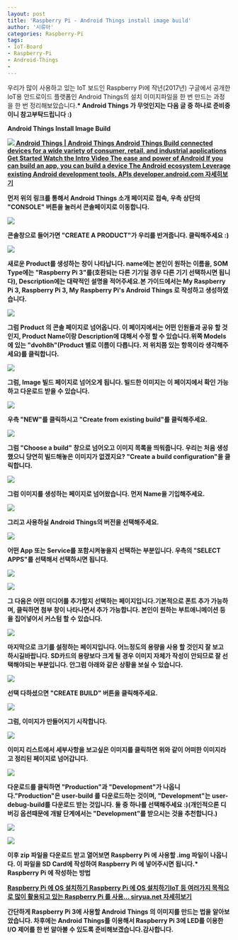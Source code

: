 ```yaml
---
layout: post
title: 'Raspberry Pi - Android Things install image build'
author: '시류아'
categories: Raspberry-Pi
tags:
- IoT-Board
- Raspberry-Pi
- Android-Things
-
---
```



<script> location.href='https://cafe.naver.com/develoid/794874' ; </script>

<p>
 <p>우리가 많이 사용하고 있는 IoT 보드인 Raspberry Pi에 작년(2017년) 구글에서 공개한 IoT용 안드로이드 플랫폼인 Android Things의 설치 이미지파일을 한 번 만드는 과정을 한 번 정리해보았습니다.<b><b>* Android Things 가 무엇인지는 다음 글 중 하나로 준비중이니 참고부탁드립니다 :)</p>
</p>
<p>
 <p>
  <p></p>
 </p>
</p>
<p>
 <p>
  <p>
   Android Things
   <b>Install Image Build
  </p>
 </p>
</p>
<p>
 <a href="https://developer.android.com/things/index.html">   <img src="https://dthumb-phinf.pstatic.net/?src=%22http%3A%2F%2Fdthumb.phinf.naver.net%2F%3Fsrc%3D%2522https%253A%252F%252Fdeveloper.android.com%252Fthings%252Fimages%252Fgraphic_bugdroid.png%2522%26amp%3Btype%3Dff120%22&amp;type=cafe_wa740">   Android Things | Android Things Android Things Build connected devices for a wide variety of consumer, retail, and industrial applications Get Started Watch the Intro Video The ease and power of Android If you can build an app, you can build a device The Android ecosystem Leverage existing Android development tools, APIs developer.android.com    자세히보기 </a>
</p>
<p>
 <p>먼저 위의 링크를 통해서 Android Things 소개 페이지로 접속, 우측 상단의 "CONSOLE" 버튼을 눌러서 콘솔페이지로 이동합니다.</p>
</p>
<p>
 <p>
  <img src="https://dthumb-phinf.pstatic.net/?src=%22http%3A%2F%2Fblogfiles.naver.net%2FMjAxODA0MjVfMjk4%2FMDAxNTI0NjIyNDE4MDAx.FnxaassNMfrdQxSCVAq9mWP7_Mc9zsa8TXro06xFQocg.YrjIRILkEcR2x3HiWs_YbvLdPS7HDdYxO7gnzA_H3FAg.PNG.searphiel9%2F0001.png%22&amp;type=cafe_wa740">
 </p>
</p>
<p>
 <p>콘솔창으로 들어가면 "CREATE A PRODUCT"가 우리를 반겨줍니다. 클릭해주세요 :)</p>
</p>
<p>
 <p>
  <img src="https://dthumb-phinf.pstatic.net/?src=%22http%3A%2F%2Fblogfiles.naver.net%2FMjAxODA0MjVfMTEx%2FMDAxNTI0NjIyNDE4MDAw.3KTq71bw2CvDrFYrIbRNyonaH4LbjfUBWnfZ90c8fMEg.MdAku1AEEb2PEtQyn1qNIOfRGRHtoZwXOjcngFyeIswg.PNG.searphiel9%2F0002.png%22&amp;type=cafe_wa740">
 </p>
</p>
<p>
 <p>새로운 Product를 생성하는 창이 나타납니다. name에는 본인이 원하는 이름을, SOM Type에는 "Raspberry Pi 3"를(호환되는 다른 기기일 경우 다른 기기 선택하시면 됩니다), Description에는 대략적인 설명을 적어주세요.<b><b>본 가이드에서는&nbsp;My Raspberry Pi 3, Raspberry Pi 3, My Raspberry Pi's Android Things 로 작성하고 생성하였습니다.</p>
</p>
<p>
 <p>
  <img src="https://dthumb-phinf.pstatic.net/?src=%22http%3A%2F%2Fblogfiles.naver.net%2FMjAxODA0MjVfMzkg%2FMDAxNTI0NjIyNDE3OTc5.9_08d0jjQLUIwE_JHeXKkI8lKDekvIGhspk2bMlxZ5og.jrf-nh_HJCQ4HA0g8UiLAbN82Yw3RwGNRn9WGU5J95Eg.PNG.searphiel9%2F0003.png%22&amp;type=cafe_wa740">
 </p>
</p>
<p>
 <p>그럼 Product 의 콘솔 페이지로 넘어옵니다. 이 페이지에서는 어떤 인원들과 공유 할 것인지, Product Name이랑 Description에 대해서 수정 할 수 있습니다.<b><b>위쪽 Models 에 있는 "dvoh8h"(Product 별로 이름이 다릅니다. 저 위치쯤 있는 항목이라 생각해주세요)를 클릭합니다.</p>
</p>
<p>
 <p>
  <img src="https://dthumb-phinf.pstatic.net/?src=%22http%3A%2F%2Fblogfiles.naver.net%2FMjAxODA0MjVfMzUg%2FMDAxNTI0NjIyNDE3OTY5.b4tBFd6oA9qvb8f18T-mE8zS1P1LHJFksD3AXROS0G4g.yk19MqJe9UEB3-hgPMnDfFeigpBu4plEqpZhFIQuLd8g.PNG.searphiel9%2F0004.png%22&amp;type=cafe_wa740">
 </p>
</p>
<p>
 <p>그럼, Image 빌드 페이지로 넘어오게 됩니다. 빌드한 이미지는 이 페이지에서 확인 가능하고 다운로드 받을 수 있습니다.</p>
</p>
<p>
 <p>
  <img src="https://dthumb-phinf.pstatic.net/?src=%22http%3A%2F%2Fblogfiles.naver.net%2FMjAxODA0MjVfMTA1%2FMDAxNTI0NjIyNDE3OTc5.mvuhgr5dg7XZc0yxk_vn6CzYmUAgS8JtHw5JAFDBFnEg.AeEYfHjnZfZt1oDIIuUCkED710tzl7CFZ7HSNzHwxOUg.PNG.searphiel9%2F0005.png%22&amp;type=cafe_wa740">
 </p>
</p>
<p>
 <p>우측 "NEW"를 클릭하시고 "Create from existing build"를 클릭해주세요.</p>
</p>
<p>
 <p>
  <img src="https://dthumb-phinf.pstatic.net/?src=%22http%3A%2F%2Fblogfiles.naver.net%2FMjAxODA0MjVfMTgg%2FMDAxNTI0NjIyNDE3OTgw.LIVXF5gxPxjOrOvz68y1qv185QOxrC9NjLmwe6Vwgt8g.7VrL1lzmA8JZ0RcpLPkCpBfngEPiasOV1j17pj4zfx8g.PNG.searphiel9%2F0006.png%22&amp;type=cafe_wa740">
 </p>
</p>
<p>
 <p>그럼 "Choose a build" 창으로 넘어오고 이미지 목록을 띄워줍니다. 우리는 처음 생성했으니 당연히 빌드해놓은 이미지가 없겠지요? "Create a build configuration"을 클릭합니다.</p>
</p>
<p>
 <p>
  <img src="https://dthumb-phinf.pstatic.net/?src=%22http%3A%2F%2Fblogfiles.naver.net%2FMjAxODA0MjVfMTIy%2FMDAxNTI0NjIyNDE4MDQx.BHulQxoQoE38KouJ-aBvJMZZlMkQaLsfI-2RKu0yryYg.htv7eHY0djVOdO23mviQT_2gnPBzvyLMHz_8ngpNr08g.PNG.searphiel9%2F0007.png%22&amp;type=cafe_wa740">
 </p>
</p>
<p>
 <p>그럼 이미지를 생성하는 페이지로 넘어왔습니다. 먼저 Name을 기입해주세요.</p>
</p>
<p>
 <p>
  <img src="https://dthumb-phinf.pstatic.net/?src=%22http%3A%2F%2Fblogfiles.naver.net%2FMjAxODA0MjVfMzgg%2FMDAxNTI0NjIyNDE4MDkw.DrjpoXdY6M0Z9D1MvQKGq9icpte3V57xttudW0YqDRgg.ita9HinJ-vb_xG1vkcoFwBpmeEK-oFxcrLhyPMs7Hckg.PNG.searphiel9%2F0008.png%22&amp;type=cafe_wa740">
 </p>
</p>
<p>
 <p>그리고 사용하실 Android Things의 버전을 선택해주세요.</p>
</p>
<p>
 <p>
  <img src="https://dthumb-phinf.pstatic.net/?src=%22http%3A%2F%2Fblogfiles.naver.net%2FMjAxODA0MjVfOTMg%2FMDAxNTI0NjIyNDE4MTEx.9QBUjmtn4DODwCHUf2Gdgt6cUu4r6vs_WJFFgAyHT4kg.6wN-6gnUsuhUzl9wwLEHIzPy68W3XqxVNInSjSAwe4gg.PNG.searphiel9%2F0009.png%22&amp;type=cafe_wa740">
 </p>
</p>
<p>
 <p>어떤 App 또는 Service를 포함시켜놓을지 선택하는 부분입니다. 우측의 "SELECT APPS"를 선택해서 선택하시면 됩니다.</p>
</p>
<p>
 <p>
  <img src="https://dthumb-phinf.pstatic.net/?src=%22http%3A%2F%2Fblogfiles.naver.net%2FMjAxODA0MjVfOTUg%2FMDAxNTI0NjIyNDE4MTE4.Bz3pFvtG-iLTcNVHtbWLaiIIa6g14CGC_qff0HrUDGYg.2AqlKBOhUGljk_1xp3BNDYI0oZQGlq9q0RRteLuzriMg.PNG.searphiel9%2F0010.png%22&amp;type=cafe_wa740">
 </p>
</p>
<p>
 <p>
  <img src="https://dthumb-phinf.pstatic.net/?src=%22http%3A%2F%2Fblogfiles.naver.net%2FMjAxODA0MjVfMTY0%2FMDAxNTI0NjIyNDE4MTQ5.IXJWoY2Sftkh9THPW1dJzJuaQTZiP-5Vf8SvovIFHLYg.tKPtCqjIGaW2d24ndSxnpCoWWCqV9Ng-8oSu-nopjDcg.PNG.searphiel9%2F0011.png%22&amp;type=cafe_wa740">
 </p>
</p>
<p>
 <p>그 다음은 어떤 미디어를 추가할지 선택하는 페이지입니다.<b>기본적으로 폰트 추가 가능하며, 클릭하면 첨부 창이 나타나면서 추가 가능합니다. 본인이 원하는 부트애니메이션 등을 집어넣어서 커스텀 할 수 있습니다.</p>
</p>
<p>
 <p>
  <img src="https://dthumb-phinf.pstatic.net/?src=%22http%3A%2F%2Fblogfiles.naver.net%2FMjAxODA0MjVfMTMz%2FMDAxNTI0NjIyNDE4MTg2.9H-qlj8lfln0KViOIU8pASoTQlELvsj8bJUAO13C7ocg.JQAKV0mOyZYSA92tb1yL5bZP-6j8VZCn18iuZ7Q3JDQg.PNG.searphiel9%2F0012.png%22&amp;type=cafe_wa740">
 </p>
</p>
<p>
 <p>마지막으로 크기를 설정하는 페이지입니다. 어느정도의 용량을 사용 할 것인지 잘 보고 하시길바랍니다. SD카드의 용량보다 크게 될 경우 이미지 자체가 작성이 안되므로 잘 선택해야되는 부분입니다. 안그럼 아래와 같은 상황을 보실 수 있습니다.<b></p>
</p>
<p>
 <p>
  <img src="https://dthumb-phinf.pstatic.net/?src=%22http%3A%2F%2Fblogfiles.naver.net%2FMjAxODA0MjVfMTMw%2FMDAxNTI0NjIyNDE4Mjk0.CJeXx4AfmGIdEVuJkpV3Wt05IBtN0B_m_cIZ9n3tOp4g.xvGr6MlT37riTvm2A3hXfsNlPDZHDzWx2AxEKYJocscg.PNG.searphiel9%2F0022.PNG%22&amp;type=cafe_wa740">
 </p>
</p>
<p>
 <p>선택 다하셨으면 "CREATE BUILD" 버튼을 클릭해주세요.</p>
</p>
<p>
 <p>
  <img src="https://dthumb-phinf.pstatic.net/?src=%22http%3A%2F%2Fblogfiles.naver.net%2FMjAxODA0MjVfMjQ3%2FMDAxNTI0NjIyNDE4MTgw.f0tgaGR7vznFklqwD6VkD3QgzW3O6MM-zFicgvw4ynEg.cLFkQkAML2Sm8Ajv6_XPQxU7g8D7eH-VWQfcN-PgjQcg.PNG.searphiel9%2F0013.png%22&amp;type=cafe_wa740">
 </p>
</p>
<p>
 <p>그럼, 이미지가 만들어지기 시작합니다.</p>
</p>
<p>
 <p>
  <img src="https://dthumb-phinf.pstatic.net/?src=%22http%3A%2F%2Fblogfiles.naver.net%2FMjAxODA0MjVfMTY5%2FMDAxNTI0NjIyNDE4MjAy.lItPSRIfm4ijiYbWWcm7Zl_895bQ2R8PURVQRVrhN2Yg.2eYL_2eZNUKlprcorFDuejV52mt4Xj-FFdqNWGZ1wecg.PNG.searphiel9%2F0015.png%22&amp;type=cafe_wa740">
 </p>
</p>
<p>
 <p>이미지 리스트에서 세부사항을 보고싶은 이미지를 클릭하면 위와 같이 어떠한 이미지라고 정리된 페이지로 넘어갑니다.</p>
</p>
<p>
 <p>
  <img src="https://dthumb-phinf.pstatic.net/?src=%22http%3A%2F%2Fblogfiles.naver.net%2FMjAxODA0MjVfMjA3%2FMDAxNTI0NjIyNDE4MjI2.Xyn1IDRxGOQC6HjcyVe8fvVvV6IrBhI2_aa2NFj25WUg.tvmmRT2b5dVV0cRLCAyfwJEnia0G63quGXHBe8ZFAYYg.PNG.searphiel9%2F0017.png%22&amp;type=cafe_wa740">
 </p>
</p>
<p>
 <p>다운로드를 클릭하면 "Production"과 "Development"가 나옵니다.<b><b>"Production"은 user-build 를 다운로드하는 것이며, "Development"는 user-debug-build를 다운로드 받는 것입니다. 둘 중 하나를 선택해주세요 :)<b><b>(개인적으론 디버깅 옵션때문에 개발 단계에서는 "Development"를 받으시는 것을 추천합니다.)</p>
</p>
<p>
 <p>
  <img src="https://dthumb-phinf.pstatic.net/?src=%22http%3A%2F%2Fblogfiles.naver.net%2FMjAxODA0MjVfOTgg%2FMDAxNTI0NjIyNDE4Mjgx.ST_C-wyvVNcNSuazryf5Rz0O5wPCIu2bqKgbJNuHQI0g.MXfmQrKTvjjKo7sQsYw_QRhG0gZG3paXZp2tuO9jZ0Mg.PNG.searphiel9%2F0019.PNG%22&amp;type=cafe_wa740">
 </p>
</p>
<p>
 <p>
  <img src="https://dthumb-phinf.pstatic.net/?src=%22http%3A%2F%2Fblogfiles.naver.net%2FMjAxODA0MjVfMTAy%2FMDAxNTI0NjIyNDE4Mjgx.FpGPwnkxp7BbcaWm-bsa8jElwLjNJjwFjwlJi9Oqxa0g.814FKYkYHsNKWgsgrHLo8D8ESTocV0IFNObVe1HsIcMg.PNG.searphiel9%2F0020.PNG%22&amp;type=cafe_wa740">
 </p>
</p>
<p>
 <p>이후 zip 파일을 다운로드 받고 열어보면 Raspberry Pi 에 사용할 .img 파일이 나옵니다. 이 파일을 SD Card에 작성하여 Raspberry Pi 에 넣어주시면 됩니다.<b><b>* Raspberry Pi 에 작성하는 방법<b></p>
</p>
<p>
 <a href="http://siryua.net/221218472409">   Raspberry Pi 에 OS 설치하기 Raspberry Pi 에 OS 설치하기IoT 등 여러가지 목적으로 많이 활용되고 있는 Raspberry Pi 를 사용... siryua.net    자세히보기 </a>
</p>
<p>
 <p>
  <p></p>
 </p>
</p>
<p>
 <p>간단하게 Raspberry Pi 3에 사용할 Android Things 의 이미지를 만드는 법을 알아보았습니다. 차후에는 Android Things를 이용해서 Raspberry Pi 3에 LED를 이용한 I/O 제어를 한 번 알아볼 수 있도록 준비해보겠습니다.<b><b>감사합니다.</p>
</p>
